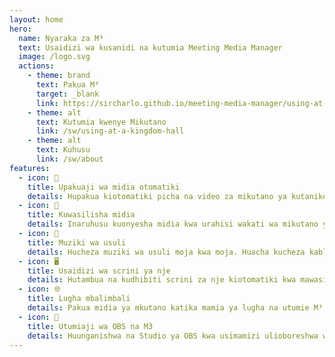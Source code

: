 ```yaml
---
layout: home
hero:
  name: Nyaraka za M³
  text: Usaidizi wa kusanidi na kutumia Meeting Media Manager
  image: /logo.svg
  actions:
    - theme: brand
      text: Pakua M³
      target: _blank
      link: https://sircharlo.github.io/meeting-media-manager/using-at-a-kingdom-hall#download-and-install
    - theme: alt
      text: Kutumia kwenye Mikutano
      link: /sw/using-at-a-kingdom-hall
    - theme: alt
      text: Kuhusu
      link: /sw/about
features:
  - icon: 🚀
    title: Upakuaji wa midia otomatiki
    details: Hupakua kiotomatiki picha na video za mikutano ya kutaniko katika lugha yoyote inayopatikana kwenye tovuti rasmi ya Mashahidi wa Yehova.
  - icon: 🎦
    title: Kuwasilisha midia
    details: Inaruhusu kuonyesha midia kwa urahisi wakati wa mikutano ya mtandao au ya ana kwa ana.
  - icon: 🎵
    title: Muziki wa usuli
    details: Hucheza muziki wa usuli moja kwa moja. Huacha kucheza kabla mikutano huanza. Muziki wa usuli unaweza kuanzishwa upya kwa mbofyo mmoja baada ya mkutano.
  - icon: 🖥️
    title: Usaidizi wa scrini ya nje
    details: Hutambua na kudhibiti scrini za nje kiotomatiki kwa mawasilisho laini ya media.
  - icon: 🌐
    title: Lugha mbalimbali
    details: Pakua midia ya mkutano katika mamia ya lugha na utumie M³ katika lugha yoyote kati ya nyingi zinazopatikana.
  - icon: 🧩
    title: Utumiaji wa OBS na M3
    details: Huunganishwa na Studio ya OBS kwa usimamizi ulioboreshwa wa midia na uwezo wa kuwasilisha.
---
```

